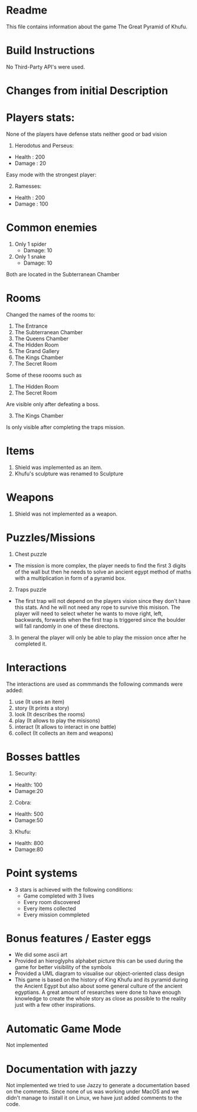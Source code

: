# Readme
This file contains information about the game The Great Pyramid of Khufu.

# Build Instructions
No Third-Party API's were used.

# Changes from initial Description

# Players stats: 
None of the players have defense stats neither good or bad vision

1. Herodotus and Perseus:
* Health : 200
* Damage : 20

Easy mode with the strongest player:

2. Ramesses:
* Health : 200
* Damage : 100


# Common enemies
1. Only 1 spider 
   * Damage: 10
2. Only 1 snake 
   * Damage: 10 

Both are located in the Subterranean Chamber


# Rooms
Changed the names of the rooms to:
1. The Entrance
2. The Subterranean Chamber 
3. The Queens Chamber  
4. The Hidden Room 
5. The Grand Gallery 
6. The Kings Chamber 
7. The Secret Room 

Some of these roooms such as 
1. The Hidden Room 
2. The Secret Room 

Are visible only after defeating a boss.

3. The Kings Chamber

Is only visible after completing the traps mission.

# Items
1. Shield was implemented as an item.
2. Khufu's sculpture was renamed to Sculpture

# Weapons
1. Shield was not implemented as a weapon.

# Puzzles/Missions
1. Chest puzzle

* The mission is more complex, the player needs to find the first 3 digits of the wall
  but then he needs to solve an ancient egypt method of maths with a multiplication 
  in form of a pyramid box.

2. Traps puzzle

* The first trap will not depend on the players vision since they don't have this stats. 
  And he will not need any rope to survive this misison.
  The player will need to select wheter he wants to move right, left, backwards, forwards
  when the first trap is triggered since the boulder will fall randomly in one of these directons.

3. In general the player will only be able to play the mission once after he completed it.


# Interactions
The interactions are used as commmands the following commands were added:

1. use (It uses an item)
2. story (It prints a story)
3. look (It describes the rooms)
4. play (It allows to play the misisons)
5. interact (It allows to interact in one battle)
6. collect (It collects an item and weapons)

# Bosses battles
1. Security:
  * Health: 100
  * Damage:20

2. Cobra:
  * Health: 500
  * Damage:50

3. Khufu:
  * Health: 800
  * Damage:80

# Point systems
* 3 stars is achieved with the following conditions: 
   - Game completed with 3 lives 
   - Every room discovered  
   - Every items collected  
   - Every mission commpleted

# Bonus features / Easter eggs
* We did some ascii art 
* Provided an hieroglyphs alphabet picture this can be used during the game for better visibility of the symbols
* Provided a UML diagram to visualise our object-oriented class design
* This game is based on the history of King Khufu and its pyramid during the Ancient Egypt but also about some general culture of the ancient egyptians.
  A great amount of researches were done to have enough knowledge to create the whole story as close as possible to the reality just with a few other inspirations.

# Automatic Game Mode
Not implemented

# Documentation with jazzy
Not implemented
we tried to use Jazzy to generate a documentation based on the comments.
Since none of us was working under MacOS and we didn't manage to install it on
Linux, we have just added comments to the code.
